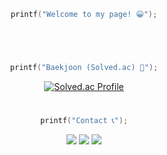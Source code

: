 <div align="center">

```C
printf("Welcome to my page! 😀");
```
#

<br>
  
```C
printf("Baekjoon (Solved.ac) 📖");
```
  
[![Solved.ac Profile](http://mazassumnida.wtf/api/generate_badge?boj=qoralsdn505)](https://solved.ac/qoralsdn505)
#
  
```C
printf("Contact 📞");
```
  
<p>
  <a href="https://www.ajou.ac.kr/kr/index.do" target="_blank"><img src="https://img.shields.io/badge/Ajou Univ-144B87?style=flat-square&logo=googlescholar&logoColor=white"/></a>
  <a href="https://www.instagram.com/qoralsdn55/" target="_blank"><img src="https://img.shields.io/badge/qoralsdn55-CB3F7C?style=flat-square&logo=Instagram&logoColor=white"/></a>
  <a href="mailto:qoralsdn505@gmail.com" target="_blank"><img src="https://img.shields.io/badge/qoralsdn505@gmail.com-EA4335?style=flat-square&logo=Gmail&logoColor=white"/></a>
</p>
</div>
